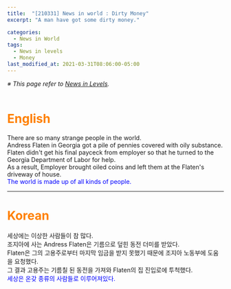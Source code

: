 ```yaml
---
title:  "[210331] News in world : Dirty Money"
excerpt: "A man have got some dirty money."

categories:
  - News in World
tags:
  - News in levels
  - Money
last_modified_at: 2021-03-31T08:06:00-05:00
---
```

<!--
%% color
%% 주황색 : <span style="color:#FF8000"></span>
%% 파란색 : <span style="color:#0000FF"></span>
%% 빨간색 : <span style="color:#FF0000"></span>
%% 초록색 : <span style="color:#00FF00"></span>
%% 보라색 : <span style="color:#9A2EFE"></span>

<audio id="a1" src="/assets/mp3/365english/Week1_01_01.mp3" preload hidden="false"></audio>
<span onclick="document.getElementById('a1').play(); return false;"></span>
-->
*※ This page refer to [News in Levels](https://www.newsinlevels.com/products/dirty-money-level-2/).*  
<br>
# <span style="color:#FF8000">English</span>
There are so many strange people in the world.  
Andress Flaten in Georgia got a pile of pennies covered with oily substance.  
Flaten didn't get his final payceck from employer so that he turned to the Georgia Department of Labor for help.  
As a result, Employer brought oiled coins and left them at the Flaten's driveway of house.  
<span style="color:#0000FF">The world is made up of all kinds of people.</span>
<br>

----

# <span style="color:#FF8000">Korean</span>

세상에는 이상한 사람들이 참 많다.  
조지아에 사는 Andress Flaten은 기름으로 덮힌 동전 더미를 받았다.  
Flaten은 그의 고용주로부터 마지막 임금을 받지 못했기 때문에 조지아 노동부에 도움을 요청했다.  
그 결과 고용주는 기름칠 된 동전을 가져와 Flaten의 집 진입로에 투척했다.  
<span style="color:#0000FF">세상은 온갖 종류의 사람들로 이루어져있다.</span>

